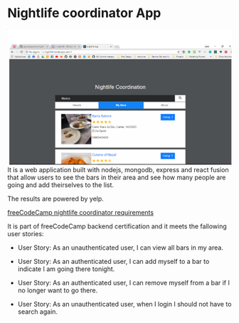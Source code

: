 # Nightlife coordinator App

![nightlife-coordinator](src/assets/img/my_bars.png)
It is a web application built with nodejs, mongodb, express and react fusion that allow users to see the bars in their area and see how many people are going and add theirselves to the list.

The results are powered by yelp.

[freeCodeCamp nightlife coordinator requirements](https://www.freecodecamp.org/challenges/build-a-nightlife-coordination-app)

It is part of freeCodeCamp backend certification and it meets the fallowing user stories:

- User Story: As an unauthenticated user, I can view all bars in my area.

- User Story: As an authenticated user, I can add myself to a bar to indicate I am going there tonight.

- User Story: As an authenticated user, I can remove myself from a bar if I no longer want to go there.

- User Story: As an unauthenticated user, when I login I should not have to search again.